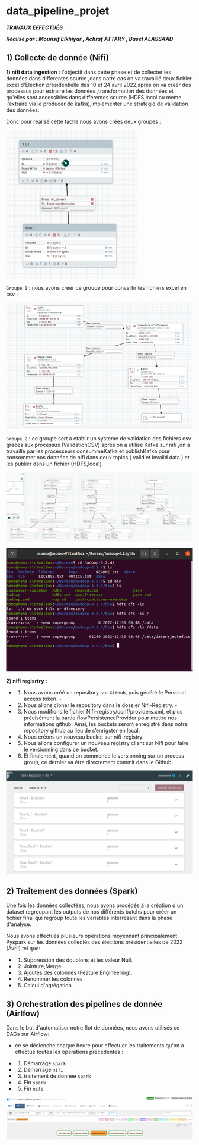 # data_pipeline_projet

***TRAVAUX EFFECTUÉS***

***Réalisé par : Mounsif Elkhiyar , Achraf ATTARY , Basel ALASSAAD***

## 1) Collecte de donnée (Nifi)

**1) nifi data ingestion :** l'objectif dans cette phase et de collecter les données dans differentes source ,dans notre cas on va travaillé  deux fichier excel d'Election présidentielle des 10 et 24 avril 2022,aprés on va créer des processus pour extraire les données ,transformation des données et qu'elles sont accessibles dans differentes source (HDFS,local ou meme l'extraire via le producer de kafka),implementer une strategie de validation des données.


Donc pour realisé cette tache nous avons crées deux groupes :

![enter image description here](https://github.com/MonDataa/data_pipeline_projet/blob/master/nifi/nifi_group.PNG)

`Groupe 1` : nous avons créer ce groupe pour convertir les fichiers excel en csv :

![enter image description here](https://github.com/MonDataa/data_pipeline_projet/blob/master/nifi/nifi_flow1.PNG)

`Groupe 2` : ce groupe sert a etablir un systeme de validation des fichiers csv graces aux processus (ValidationCSV) aprés on a utilisé Kafka sur nifi ,on a travaillé par les processeurs consummeKafka et publishKafka pour consommer nos données de nifi dans deux topics ( valid et invalid data ) et les publier dans un fichier (HDFS,local)

![enter image description here](https://github.com/MonDataa/data_pipeline_projet/blob/master/nifi/nifi_flow2.PNG)

![enter image description here](https://github.com/MonDataa/data_pipeline_projet/blob/master/nifi/resultat_hdfs.PNG)

**2) nifi regisrtry :**
- 1) Nous avons créé un repository sur `Github`, puis généré le Personal access token. - 
- 2) Nous allons cloner le repository dans le dossier Nifi-Registry. - 
- 3) Nous modifions le fichier Nifi-registry/conf/providers.xml, et plus précisément la partie flowPersistenceProvider pour mettre nos informations github. Ainsi, les buckets seront enregistré dans notre repository github au lieu de s’enrigster en local. 
- 4) Nous créons un nouveau bucket sur nifi-registry. 
- 5) Nous allons configurer un nouveau registry client sur Nifi pour faire le versionning dans ce bucket. 
- 6) Et finalement, quand on commence le versionning sur un process group, ce dernier va être directement commit dans le Github.

![enter image description here](https://github.com/MonDataa/data_pipeline_projet/blob/master/nifi/nifi_registry_flow.PNG)

## 2) Traitement des données (Spark)
Une fois les données collectées, nous avons procédés à la création d'un dataset regroupant les outputs de nos différents batchs pour créer un fichier final qui regroup toute les variables interresant dans la phase d'analyse.

Nous avons effectués plusieurs opérations moyennant principalement Pyspark sur les données collectés des élections présidentielles de 2022 (Avril) tel que:

- 1) Suppression des doublons et les valeur Null.
- 2) Jointure,Merge.
- 3) Ajoutes des colonnes (Feature Engineering).
- 4) Renommer les colonnes
- 5) Calcul d'agrégation.

## 3) Orchestration des pipelines de donnée (Airlfow)

Dans le but d'automatiser notre flot de données, nous avons utilisés ce DAGs sur Airflow:

- ce se déclenche chaque heure pour effectuer les traitements qu'on a effectué toutes les operations precedentes :

- 1) Démarrage `spark`
- 2) Démarrage `nifi`
- 3) traitement de donnée `spark`
- 4) Fin `spark`
- 5) Fin `nifi`

![enter image description here](https://github.com/MonDataa/data_pipeline_projet/blob/master/airflow/airflow_dag.PNG)

